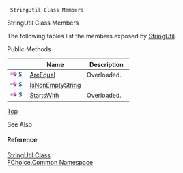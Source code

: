 ﻿     StringUtil Class Members                                                   

StringUtil Class Members

The following tables list the members exposed by [StringUtil](FChoice.Common~FChoice.Common.StringUtil.md).

Public Methods

|   | Name | Description |
| --- | --- | --- |
| ![Public Method](dotnetimages/publicMethod.png)![static (Shared in Visual Basic)](dotnetimages/static.png) | [AreEqual](FChoice.Common~FChoice.Common.StringUtil~AreEqual.md) | Overloaded.    |
| ![Public Method](dotnetimages/publicMethod.png)![static (Shared in Visual Basic)](dotnetimages/static.png) | [IsNonEmptyString](FChoice.Common~FChoice.Common.StringUtil~IsNonEmptyString.md) |   |
| ![Public Method](dotnetimages/publicMethod.png)![static (Shared in Visual Basic)](dotnetimages/static.png) | [StartsWith](FChoice.Common~FChoice.Common.StringUtil~StartsWith.md) | Overloaded.    |

[Top](#top)

See Also

#### Reference

[StringUtil Class](FChoice.Common~FChoice.Common.StringUtil.md)  
[FChoice.Common Namespace](FChoice.Common~FChoice.Common_namespace.md)